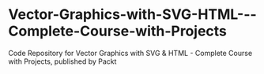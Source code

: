 # Vector-Graphics-with-SVG-HTML---Complete-Course-with-Projects
Code Repository for Vector Graphics with SVG &amp; HTML - Complete Course with Projects, published by Packt
